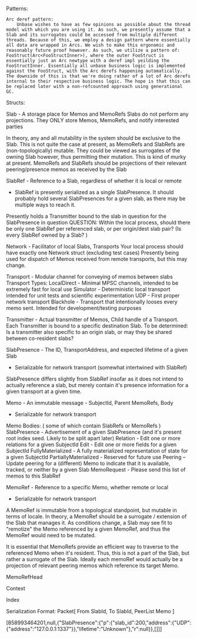 Patterns:

    Arc deref pattern:
        Unbase wishes to have as few opinions as possible about the thread model with which you are using it. As such, we presently assume that a Slab and its surrogates could be accessed from multiple different threads. Because of this, we employ a design pattern where essentially all data are wrapped in Arcs. We wish to make this ergonomic and reasonably future proof however. As such, we utilize a pattern of: FooStruct(Arc<FooStructInner>), where the outer FooStruct is essentially just an Arc newtype with a deref impl yeilding the FooStructInner. Essentially all unbase business logic is implemented against the FooStruct, with the Arc derefs happening automatically. The downside of this is that we're doing rather of a lot of Arc derefs internal to their respective business logic. The hope is that this can be replaced later with a non-refcounted approach using generational GC.

Structs:

Slab - A storage place for Memos and MemoRefs
  Slabs do not perform any projections. They ONLY store Memos, MemoRefs, and notify interested parties

  In theory, any and all mutability in the system should be exclusive to the Slab.
  This is not quite the case at present, as MemoRefs and SlabRefs are (non-topologically) mutable. They could be viewed as surrogates of the owning Slab however, thus permitting their mutation.
  This is kind of murky at present. MemoRefs and SlabRefs should be projections of their relevant peering/presence memos as received by the Slab

SlabRef - Reference to a Slab, regardless of whether it is local or remote
  * SlabRef is presently serialized as a single SlabPresence. It should probably hold several SlabPresences for a given slab, as there may be multiple ways to reach it.

  Presently holds a Transmitter bound to the slab in question for the SlabPresence in question
  QUESTION: Within the local process, should there be only one SlabRef per referenced slab, or per origin/dest slab pair? (Is every SlabRef owned by a Slab? )

Network - Facilitator of local Slabs, Transports
  Your local process should have exactly one Network struct (excluding test cases)
  Presently being used for dispatch of Memos received from remote transports, but this may change.

Transport - Modular channel for conveying of memos between slabs
  Transport Types:
    LocalDirect - Minimal MPSC channels, intended to be extremely fast for local use
    Simulator - Deterministic local transport intended for unit tests and scientific experimentation
    UDP - First proper network transport
    Blackhole - Transport that intentionally looses every memo sent. Intended for development/testing purposes

Transmitter - Actual transmitter of Memos, Child handle of a Transport.
  Each Transmitter is bound to a specific destination Slab.
  To be determined: Is a transmitter also specific to an origin slab, or may they be shared between co-resident slabs?

SlabPresence - The ID, TransportAddress, and expected lifetime of a given Slab
  * Serializable for network transport (somewhat intertwined with SlabRef)

  SlabPresence differs slightly from SlabRef insofar as it does not intend to actually reference a slab, but merely contain it's presence information for a given transport at a given time.

Memo - An immutable message - SubjectId, Parent MemoRefs, Body
  * Serializable for network transport

  Memo Bodies: ( some of which contain SlabRefs or MemoRefs )
    SlabPresence - Advertisement of a given SlabPresence (and it's present root index seed. Likely to be split apart later)
    Relation - Edit one or more relations for a given SubjectId
    Edit - Edit one or more fields for a given SubjectId
    FullyMaterialized - A fully materialized representation of state for a given SubjectId
    PartiallyMaterialized - Reserved for future use
    Peering – Update peering for a (different) Memo to indicate that it is available, tracked, or neither by a given Slab
    MemoRequest - Please send this list of memos to this SlabRef

MemoRef - Reference to a specific Memo, whether remote or local
  * Serializable for network transport

  A MemoRef is immutable from a topological standpoint, but mutable in terms of locale.
  In theory, a MemoRef should be a surrogate / extension of the Slab that manages it.
  As conditions change, a Slab may see fit to "remotize" the Memo referenced by a given MemoRef, and thus the MemoRef would need to be mutated.

  It is essential that MemoRefs provide an efficient way to traverse to the referenced Memo when it's resident.
  Thus, this is not a part of the Slab, but rather a surrogate of the Slab. Ideally each memoRef would actually be a projection of relevant peering memos which reference its target Memo.

MemoRefHead

Context

Index


Serialization Format:
Packet[
    From SlabId,
    To   SlabId,
    PeerList
    Memo
]

 [858993464201,null,{"SlabPresence":{"p":{"slab_id":200,"address":{"UDP":{"address":"127.0.0.1:1337"}},"lifetime":"Unknown"},"r":null}},[]]]
